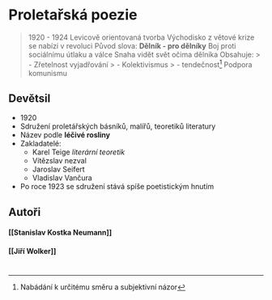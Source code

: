 # Proletařská poezie

> 1920 - 1924
> Levicově orientovaná tvorba
> Východisko z větové krize se nabízí v revoluci
> Původ slova: **Dělník - pro dělníky**
> Boj proti sociálnímu útlaku a válce
> Snaha vidět svět očima dělníka
> Obsahuje:
	> - Zřetelnost vyjadřování
	> - Kolektivismus
	> - tendečnost[^1]
> Podpora komunismu

[^1]: Nabádání k určitému směru a subjektivní názor

## Devětsil

- 1920
- Sdružení proletářských básníků, malířů, teoretiků literatury
- Název podle **léčivé rosliny**
- Zakladatelé:
	- Karel Teige *literární teoretik*
	- Vítězslav nezval
	- Jaroslav Seifert
	- Vladislav Vančura
- Po roce 1923 se sdružení stává spíše poetistickým hnutím

## Autoři

#### [[Stanislav Kostka Neumann]]

#### [[Jiří Wolker]]


#